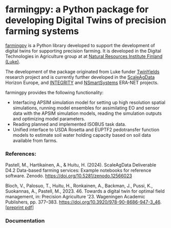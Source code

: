 # farmingpy: a Python package for developing Digital Twins of precision farming systems

[farmingpy](https://github.com/TwinYields/farmingpy) is a Python library developed to support the development of digital twins for supporting precision farming. It is developed in the Digital Technologies in Agriculture group at at [Natural Resources Institute Finland (Luke)](https://luke.fi/en).

The development of the package originated from Luke funder [TwinYields](https://www.luke.fi/en/projects/twinyields) research project and is currently further developed in the [ScaleAgData](https://scaleagdata.eu/en) Horizon Europe, and [INTEGRITY](https://integrity-agrisystems.com/) and [NSmartSystems](https://www.greenerahub.eu/nsmartsystems) ERA-NET projects.

farmingpy provides the following functionality:
- Interfacing APSIM simulation model for setting up high resolution spatial simulations, running model ensembles for assimilating EO and sensor data with the APSIM simulation models, reading the simulation outputs and optimizing model parameters.
- Reading planned and implemented ISOBUS task data.
- Unified interface to USDA Rosetta and EUPTF2 pedotransfer function models to estimate soil water holding capacity based on soil data available from farms.




### References:

Pastell, M., Hartikainen, A., & Huitu, H. (2024). ScaleAgData Deliverable D4.2 Data-based farming services: Example notebooks for reference software. Zenodo. https://doi.org/10.5281/zenodo.12566023

Bloch, V., Palosuo, T., Huitu, H., Ronkainen, A., Backman, J., Pussi, K., Suokannas, A., Pastell, M., 2023. 46. Towards a digital twin for optimal field management, in: Precision Agriculture ’23. Wageningen Academic Publishers, pp. 377–383. https://doi.org/10.3920/978-90-8686-947-3_46. [[preprint pdf](https://www.cabidigitallibrary.org/doi/epdf/10.31220/agriRxiv.2022.00165)]


### Documentation


```{tableofcontents}
```
